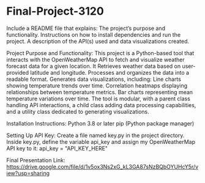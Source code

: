 # Final-Project-3120

Include a README file that explains:
The project’s purpose and functionality.
Instructions on how to install dependencies and run the project.
A description of the API(s) used and data visualizations created.

Project Purpose and Functionality:
This project is a Python-based tool that interacts with the OpenWeatherMap API to fetch and visualize weather forecast data for a given location. It Retrieves weather data based on user-provided latitude and longitude.
Processes and organizes the data into a readable format.
Generates data visualizations, including:
Line charts showing temperature trends over time.
Correlation heatmaps displaying relationships between temperature metrics.
Bar charts representing mean temperature variations over time.
The tool is modular, with a parent class handling API interactions, a child class adding data processing capabilities, and a utility class dedicated to generating visualizations.



Installation Instructions:
Python 3.8 or later
pip (Python package manager)




Setting Up API Key:
Create a file named key.py in the project directory.
Inside key.py, define the variable api_key and assign my OpenWeatherMap API key to it:
api_key = "API_KEY_HERE"

Final Presentation Link:
https://drive.google.com/file/d/1v5ox3Ns2xG_kL3GA87sNzBQbOYUHcY5r/view?usp=sharing 

